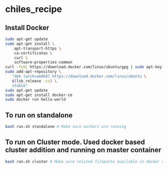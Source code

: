 # chiles_recipe

## Install Docker
```bash
sudo apt-get update
sudo apt-get install \
    apt-transport-https \
    ca-certificates \
    curl \
    software-properties-common
curl -fsSL https://download.docker.com/linux/ubuntu/gpg | sudo apt-key add -
sudo add-apt-repository \
   "deb [arch=amd64] https://download.docker.com/linux/ubuntu \
   $(lsb_release -cs) \
   stable"
sudo apt-get update
sudo apt-get install docker-ce
sudo docker run hello-world
```

## To run on standalone
 ```bash
bash run.sh standalone # Make sure workers are running
```


## To run on Cluster mode. Used docker based cluster addition and running on master container
 ```bash
bash run.sh cluster # Make sure related filepaths available in docker container
```

